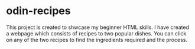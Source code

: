# odin-recipes
This project is created to shwcase my beginner HTML skills.
I have created a webpage which consists of recipes to two popular dishes.
You can click on any of the two recipes to find the ingredients required and the process.